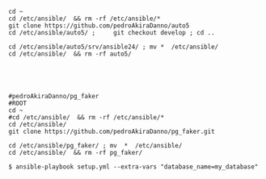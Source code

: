     cd ~
    cd /etc/ansible/  && rm -rf /etc/ansible/*
    git clone https://github.com/pedroAkiraDanno/auto5
    cd /etc/ansible/auto5/ ;     git checkout develop ; cd ..

    cd /etc/ansible/auto5/srv/ansible24/ ; mv *  /etc/ansible/
    cd /etc/ansible/  && rm -rf auto5/





    #pedroAkiraDanno/pg_faker
    #ROOT
    cd ~
    #cd /etc/ansible/  && rm -rf /etc/ansible/*
    cd /etc/ansible/
    git clone https://github.com/pedroAkiraDanno/pg_faker.git

    cd /etc/ansible/pg_faker/ ; mv  *  /etc/ansible/
    cd /etc/ansible/  && rm -rf pg_faker/

    $ ansible-playbook setup.yml --extra-vars "database_name=my_database"
